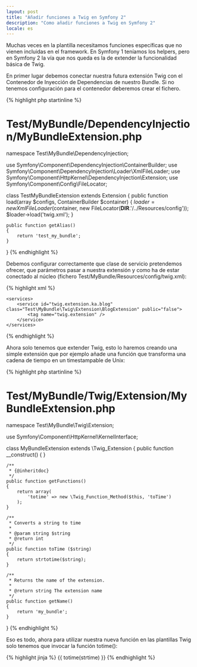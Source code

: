 ```yaml
---
layout: post
title: "Añadir funciones a Twig en Symfony 2"
description: "Como añadir funciones a Twig en Symfony 2"
locale: es
---
```


Muchas veces en la plantilla necesitamos funciones específicas que no vienen incluidas en el framework. En Symfony 1 teníamos los helpers, pero en Symfony 2 la vía que nos queda es la de extender la funcionalidad básica de Twig.

En primer lugar debemos conectar nuestra futura extensión Twig con el Contenedor de Inyección de Dependencias de nuestro Bundle. Si no tenemos configuración para el contenedor deberemos crear el fichero.

{% highlight php startinline %}
# Test/MyBundle/DependencyInjection/MyBundleExtension.php

namespace Test\MyBundle\DependencyInjection;

use Symfony\Component\DependencyInjection\ContainerBuilder;
use Symfony\Component\DependencyInjection\Loader\XmlFileLoader;
use Symfony\Component\HttpKernel\DependencyInjection\Extension;
use Symfony\Component\Config\FileLocator;

class TestMyBundleExtension extends Extension
{
    public function load(array $configs, ContainerBuilder $container)
    {
        $loader = new XmlFileLoader($container, new FileLocator(__DIR__.'/../Resources/config'));
        $loader->load('twig.xml');
    }

    public function getAlias()
    {
        return 'test_my_bundle';
    }
}
{% endhighlight %}

Debemos configurar correctamente que clase de servicio pretendemos ofrecer, que parámetros pasar a nuestra extensión y como ha de estar conectado al núcleo (fichero Test/MyBundle/Resources/config/twig.xml):

{% highlight xml %}
<?xml version="1.0" ?>

<container xmlns="http://symfony.com/schema/dic/services"
    xmlns:xsi="http://www.w3.org/2001/XMLSchema-instance"
    xsi:schemaLocation="http://symfony.com/schema/dic/services http://symfony.com/schema/dic/services/services-1.0.xsd">

    <services>
        <service id="twig.extension.ka.blog" class="Test\MyBundle\Twig\Extension\BlogExtension" public="false">
            <tag name="twig.extension" />
        </service>
    </services>
</container>
{% endhighlight %}

Ahora solo tenemos que extender Twig, esto lo haremos creando una simple extensión que por ejemplo añade una función que transforma una cadena de tiempo en un timestampable de Unix:

{% highlight php startinline %}
# Test/MyBundle/Twig/Extension/MyBundleExtension.php

namespace Test\MyBundle\Twig\Extension;

use Symfony\Component\HttpKernel\KernelInterface;

class MyBundleExtension extends \Twig_Extension
{
    public function __construct()
    {
    }

    /**
     * {@inheritdoc}
     */
    public function getFunctions()
    {
        return array(
            'totime' => new \Twig_Function_Method($this, 'toTime')
        );
    }

    /**
     * Converts a string to time
     *
     * @param string $string
     * @return int
     */
    public function toTime ($string)
    {
        return strtotime($string);
    }

    /**
     * Returns the name of the extension.
     *
     * @return string The extension name
     */
    public function getName()
    {
        return 'my_bundle';
    }
}
{% endhighlight %}

Eso es todo, ahora para utilizar nuestra nueva función en las plantillas Twig solo tenemos que invocar la función totime():

{% highlight jinja %}
{{ totime(strtime) }}
{% endhighlight %}
